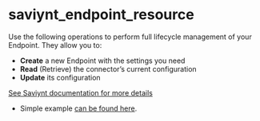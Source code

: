 # saviynt_endpoint_resource

Use the following operations to perform full lifecycle management of your Endpoint. They allow you to:

- **Create** a new Endpoint with the settings you need  
- **Read** (Retrieve) the connector’s current configuration  
- **Update** its configuration

[See Saviynt documentation for more details](https://docs.saviyntcloud.com/bundle/EIC-Admin-25/page/Content/Chapter13-Access-Requests/ars-uc-impl-appl-ep.htm)

- Simple example [can be found here](./resource.tf).
